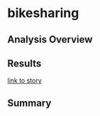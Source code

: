 # bikesharing
## Analysis Overview

## Results
[link to story](https://public.tableau.com/profile/arianna.topbjerg#!/vizhome/NYCBikesharingServiceAnalysis/NYCStory)
## Summary

